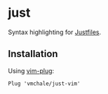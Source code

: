 # just

Syntax highlighting for [Justfiles](https://github.com/casey/just).

## Installation

Using [vim-plug](https://github.com/junegunn/vim-plug):

```vim
Plug 'vmchale/just-vim'
```
